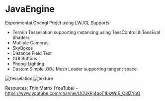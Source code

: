 # JavaEngine
Experimental Opengl Projet using LWJGL
Supports
* Terrain Tessellation supporting instancing using TessControl & TessEval Shaders
* Mutliple Cameras
* SkyBoxes
* Distance Field Text
* GUI Buttons
* Phong-Lighting
* Custom Simple .OBJ Mesh Loader supporting tangent space

![tesselation](https://user-images.githubusercontent.com/48923561/95020052-71a78b80-062e-11eb-9dc7-087441cf4fc7.png)
![texture](https://user-images.githubusercontent.com/48923561/95020074-88e67900-062e-11eb-87d5-1e4bcd19c505.png)

Resources:
Thin Matrix (YouTube) - https://www.youtube.com/channel/UCUkRj4qoT1bsWpE_C8lZYoQ
